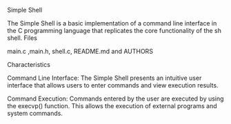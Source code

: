  Simple Shell

The Simple Shell is a basic implementation of a command line interface in the C programming language that replicates the core functionality of the sh shell.
Files

main.c ,main.h, shell.c, README.md and AUTHORS

Characteristics

Command Line Interface: The Simple Shell presents an intuitive user interface that allows users to enter commands and view execution results.

Command Execution: Commands entered by the user are executed by using the execvp() function. This allows the execution of external programs and system commands.

